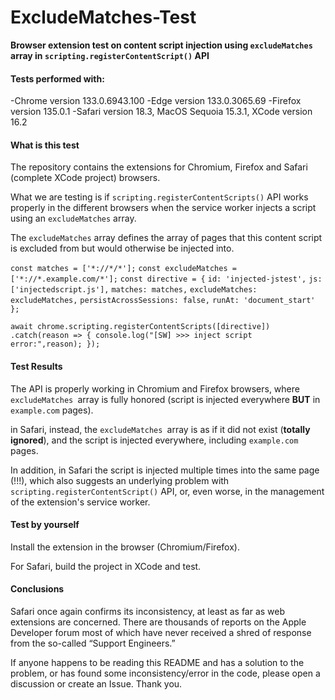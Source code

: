# ExcludeMatches-Test

**Browser extension test on content script injection using `excludeMatches` array in `scripting.registerContentScript()` API**

#### Tests performed with:

-Chrome version 133.0.6943.100
-Edge version 133.0.3065.69
-Firefox version 135.0.1
-Safari version 18.3, MacOS Sequoia 15.3.1, XCode version 16.2

#### What is this test



The repository contains the extensions for Chromium, Firefox and Safari (complete XCode project) browsers.

What we are testing is if `scripting.registerContentScripts()` API works properly in the different browsers when the service worker injects a script using an `excludeMatches` array.

The `excludeMatches` array defines the array of pages that this content script is excluded from but would otherwise be injected into.

`const matches = ['*://*/*'];`
`const excludeMatches = ['*://*.example.com/*'];`
`const directive = {`
   `id: 'injected-jstest',`
   `js: ['injectedscript.js'],`
   `matches: matches,`
   `excludeMatches: excludeMatches,`
   `persistAcrossSessions: false,`
   `runAt: 'document_start'`
`};`

`await chrome.scripting.registerContentScripts([directive])`
`.catch(reason => { console.log("[SW] >>> inject script error:",reason); });`

#### Test Results

The API is properly working in Chromium and Firefox browsers, where `excludeMatches `array is fully honored (script is injected everywhere **BUT** in `example.com` pages). 

in Safari, instead, the `excludeMatches `array is as if it did not exist (**totally ignored**), and the script is injected everywhere, including `example.com` pages. 

In addition, in Safari the script is injected multiple times into the same page (!!!), which also suggests an underlying problem with `scripting.registerContentScript()` API, or, even worse, in the management of the extension's service worker.

#### Test by yourself

Install the extension in the browser (Chromium/Firefox). 

For Safari, build the project in XCode and test.

#### Conclusions

Safari once again confirms its inconsistency, at least as far as web extensions are concerned. There are thousands of reports on the Apple Developer forum most of which have never received a shred of response from the so-called “Support Engineers.”

If anyone happens to be reading this README and has a solution to the problem, or has found some inconsistency/error in the code, please open a discussion or create an Issue. Thank you.

